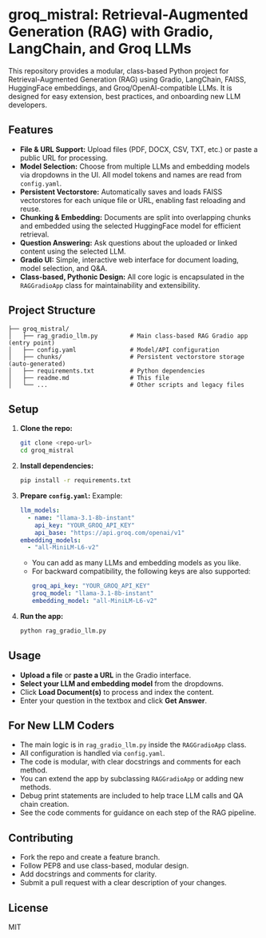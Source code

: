 # groq_mistral: Retrieval-Augmented Generation (RAG) with Gradio, LangChain, and Groq LLMs

This repository provides a modular, class-based Python project for Retrieval-Augmented Generation (RAG) using Gradio, LangChain, FAISS, HuggingFace embeddings, and Groq/OpenAI-compatible LLMs. It is designed for easy extension, best practices, and onboarding new LLM developers.

## Features
- **File & URL Support:** Upload files (PDF, DOCX, CSV, TXT, etc.) or paste a public URL for processing.
- **Model Selection:** Choose from multiple LLMs and embedding models via dropdowns in the UI. All model tokens and names are read from `config.yaml`.
- **Persistent Vectorstore:** Automatically saves and loads FAISS vectorstores for each unique file or URL, enabling fast reloading and reuse.
- **Chunking & Embedding:** Documents are split into overlapping chunks and embedded using the selected HuggingFace model for efficient retrieval.
- **Question Answering:** Ask questions about the uploaded or linked content using the selected LLM.
- **Gradio UI:** Simple, interactive web interface for document loading, model selection, and Q&A.
- **Class-based, Pythonic Design:** All core logic is encapsulated in the `RAGGradioApp` class for maintainability and extensibility.

## Project Structure
```
├── groq_mistral/
│   ├── rag_gradio_llm.py         # Main class-based RAG Gradio app (entry point)
│   ├── config.yaml               # Model/API configuration
│   ├── chunks/                   # Persistent vectorstore storage (auto-generated)
│   ├── requirements.txt          # Python dependencies
│   ├── readme.md                 # This file
│   └── ...                       # Other scripts and legacy files
```

## Setup
1. **Clone the repo:**
   ```bash
   git clone <repo-url>
   cd groq_mistral
   ```
2. **Install dependencies:**
   ```bash
   pip install -r requirements.txt
   ```
3. **Prepare `config.yaml`:**
   Example:
   ```yaml
   llm_models:
     - name: "llama-3.1-8b-instant"
       api_key: "YOUR_GROQ_API_KEY"
       api_base: "https://api.groq.com/openai/v1"
   embedding_models:
     - "all-MiniLM-L6-v2"
   ```
   - You can add as many LLMs and embedding models as you like.
   - For backward compatibility, the following keys are also supported:
     ```yaml
     groq_api_key: "YOUR_GROQ_API_KEY"
     groq_model: "llama-3.1-8b-instant"
     embedding_model: "all-MiniLM-L6-v2"
     ```
4. **Run the app:**
   ```bash
   python rag_gradio_llm.py
   ```

## Usage
- **Upload a file** or **paste a URL** in the Gradio interface.
- **Select your LLM and embedding model** from the dropdowns.
- Click **Load Document(s)** to process and index the content.
- Enter your question in the textbox and click **Get Answer**.

## For New LLM Coders
- The main logic is in `rag_gradio_llm.py` inside the `RAGGradioApp` class.
- All configuration is handled via `config.yaml`.
- The code is modular, with clear docstrings and comments for each method.
- You can extend the app by subclassing `RAGGradioApp` or adding new methods.
- Debug print statements are included to help trace LLM calls and QA chain creation.
- See the code comments for guidance on each step of the RAG pipeline.

## Contributing
- Fork the repo and create a feature branch.
- Follow PEP8 and use class-based, modular design.
- Add docstrings and comments for clarity.
- Submit a pull request with a clear description of your changes.

## License
MIT 